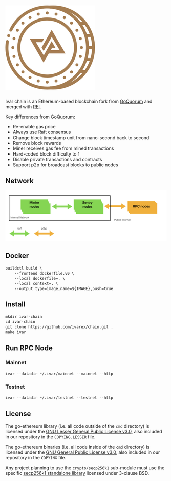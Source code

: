 # ![logo.svg](./logo.svg)

Ivar chain is an Ethereum-based blockchain fork from [GoQuorum](https://github.com/ConsenSys/quorum) and merged with [REI](https://github.com/reichain/rei).

Key differences from GoQuorum:

- Re-enable gas price
- Always use Raft consensus
- Change block timestamp unit from nano-second back to second
- Remove block rewards
- Miner receives gas fee from mined transactions
- Hard-coded block difficulty to 1
- Disable private transactions and contracts
- Support p2p for broadcast blocks to public nodes

## Network

![network.png](./docs/network.png)

## Docker

```shell
buildctl build \
    --frontend dockerfile.v0 \
    --local dockerfile=. \
    --local context=. \
    --output type=image,name=${IMAGE},push=true
```

## Install

```shell
mkdir ivar-chain
cd ivar-chain
git clone https://github.com/ivarex/chain.git .
make ivar
```

## Run RPC Node

### Mainnet

```shell
ivar --datadir ~/.ivar/mainnet --mainnet --http
```

### Testnet

```shell
ivar --datadir ~/.ivar/testnet --testnet --http
```

## License

The go-ethereum library (i.e. all code outside of the `cmd` directory) is licensed under the
[GNU Lesser General Public License v3.0](https://www.gnu.org/licenses/lgpl-3.0.en.html), also
included in our repository in the `COPYING.LESSER` file.

The go-ethereum binaries (i.e. all code inside of the `cmd` directory) is licensed under the
[GNU General Public License v3.0](https://www.gnu.org/licenses/gpl-3.0.en.html), also included
in our repository in the `COPYING` file.

Any project planning to use the `crypto/secp256k1` sub-module must use the specific [secp256k1 standalone library](https://github.com/ConsenSys/goquorum-crypto-secp256k1) licensed under 3-clause BSD.
